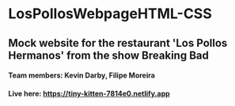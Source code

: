 # LosPollosWebpageHTML-CSS
## Mock website for the restaurant 'Los Pollos Hermanos' from the show Breaking Bad
#### Team members: Kevin Darby, Filipe Moreira
#### Live here: https://tiny-kitten-7814e0.netlify.app
